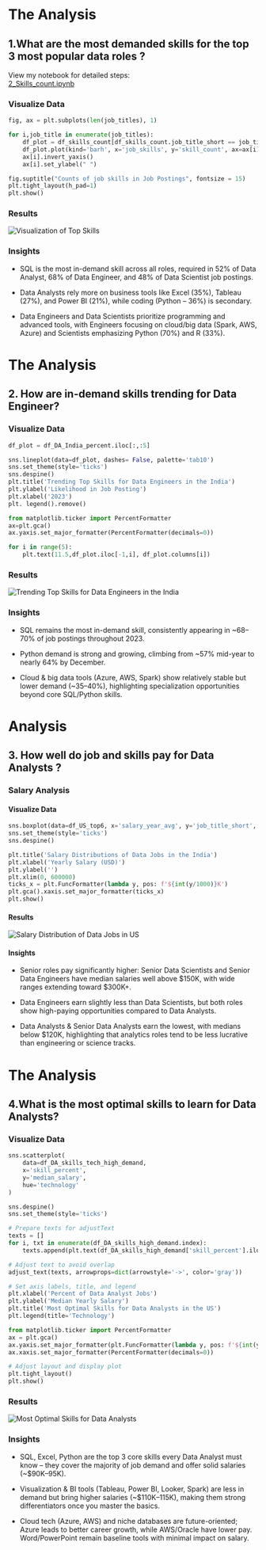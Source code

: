 # The Analysis

## 1.What are the most demanded skills for the top 3 most popular data roles ?

View my notebook for detailed steps:                      
[2_Skills_count.ipynb](3_project/2_Skills_count.ipynb)

### Visualize Data 

```python
fig, ax = plt.subplots(len(job_titles), 1)

for i,job_title in enumerate(job_titles):
    df_plot = df_skills_count[df_skills_count.job_title_short == job_title].head(5)
    df_plot.plot(kind='barh', x='job_skills', y='skill_count', ax=ax[i], title= job_title,legend=False)
    ax[i].invert_yaxis()
    ax[i].set_ylabel(" ")

fig.suptitle("Counts of job skills in Job Postings", fontsize = 15)
plt.tight_layout(h_pad=1)
plt.show()
```

### Results 

![Visualization of Top Skills](3_Project/images/skills_demand.png)

### Insights

- SQL is the most in-demand skill across all roles, required in 52% of Data Analyst, 68% of Data Engineer, and 48% of Data Scientist job postings.

- Data Analysts rely more on business tools like Excel (35%), Tableau (27%), and Power BI (21%), while coding (Python – 36%) is secondary.

- Data Engineers and Data Scientists prioritize programming and advanced tools, with Engineers focusing on cloud/big data (Spark, AWS, Azure) and Scientists emphasizing Python (70%) and R (33%).


# The Analysis

## 2. How are in-demand skills trending for Data Engineer?

### Visualize Data 

```python 
df_plot = df_DA_India_percent.iloc[:,:5]

sns.lineplot(data=df_plot, dashes= False, palette='tab10')
sns.set_theme(style='ticks')
sns.despine()
plt.title('Trending Top Skills for Data Engineers in the India')
plt.ylabel('Likelihood in Job Posting')
plt.xlabel('2023')
plt. legend().remove()

from matplotlib.ticker import PercentFormatter
ax=plt.gca()
ax.yaxis.set_major_formatter(PercentFormatter(decimals=0))

for i in range(5):
    plt.text(11.5,df_plot.iloc[-1,i], df_plot.columns[i])
```
### Results

![Trending Top Skills for Data Engineers in the India](3_Project\images\Trending_Top_Skills.png)

### Insights 

- SQL remains the most in-demand skill, consistently appearing in ~68–70% of job postings throughout 2023.

- Python demand is strong and growing, climbing from ~57% mid-year to nearly 64% by December.

- Cloud & big data tools (Azure, AWS, Spark) show relatively stable but lower demand (~35–40%), highlighting specialization opportunities beyond core SQL/Python skills.


# Analysis

## 3. How well do job and skills pay for Data Analysts ?

### Salary Analysis 

#### Visualize Data

```python 
sns.boxplot(data=df_US_top6, x='salary_year_avg', y='job_title_short', order=job_order)
sns.set_theme(style='ticks')
sns.despine()

plt.title('Salary Distributions of Data Jobs in the India')
plt.xlabel('Yearly Salary (USD)')
plt.ylabel('')
plt.xlim(0, 600000) 
ticks_x = plt.FuncFormatter(lambda y, pos: f'${int(y/1000)}K')
plt.gca().xaxis.set_major_formatter(ticks_x)
plt.show()
```
#### Results 

![Salary Distribution  of Data Jobs in US](3_Project\images\salary_analysis.png)

#### Insights 

- Senior roles pay significantly higher: Senior Data Scientists and Senior Data Engineers have median salaries well above $150K, with wide ranges extending toward $300K+.

- Data Engineers earn slightly less than Data Scientists, but both roles show high-paying opportunities compared to Data Analysts.

- Data Analysts & Senior Data Analysts earn the lowest, with medians below $120K, highlighting that analytics roles tend to be less lucrative than engineering or science tracks.

# The Analysis

## 4.What is the most optimal skills to learn for Data Analysts?

### Visualize Data 
```python 
sns.scatterplot(
    data=df_DA_skills_tech_high_demand,
    x='skill_percent',
    y='median_salary',
    hue='technology'
)

sns.despine()
sns.set_theme(style='ticks')

# Prepare texts for adjustText
texts = []
for i, txt in enumerate(df_DA_skills_high_demand.index):
    texts.append(plt.text(df_DA_skills_high_demand['skill_percent'].iloc[i], df_DA_skills_high_demand['median_salary'].iloc[i], txt))

# Adjust text to avoid overlap
adjust_text(texts, arrowprops=dict(arrowstyle='->', color='gray'))

# Set axis labels, title, and legend
plt.xlabel('Percent of Data Analyst Jobs')
plt.ylabel('Median Yearly Salary')
plt.title('Most Optimal Skills for Data Analysts in the US')
plt.legend(title='Technology')

from matplotlib.ticker import PercentFormatter
ax = plt.gca()
ax.yaxis.set_major_formatter(plt.FuncFormatter(lambda y, pos: f'${int(y/1000)}K'))
ax.xaxis.set_major_formatter(PercentFormatter(decimals=0))

# Adjust layout and display plot 
plt.tight_layout()
plt.show()
```
### Results 

![Most Optimal Skills for Data Analysts](3_Project\images\optimal_skills.png)

### Insights

- SQL, Excel, Python are the top 3 core skills every Data Analyst must know – they cover the majority of job demand and offer solid salaries (~$90K–95K).

- Visualization & BI tools (Tableau, Power BI, Looker, Spark) are less in demand but bring higher salaries (~$110K–115K), making them strong differentiators once you master the basics.

- Cloud tech (Azure, AWS) and niche databases are future-oriented; Azure leads to better career growth, while AWS/Oracle have lower pay. Word/PowerPoint remain baseline tools with minimal impact on salary.


